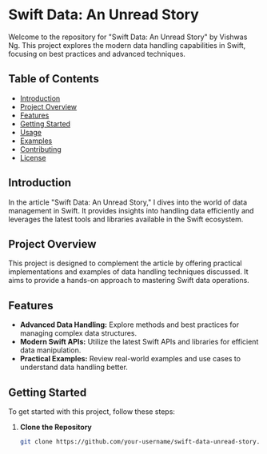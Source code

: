 # Swift Data: An Unread Story

Welcome to the repository for "Swift Data: An Unread Story" by Vishwas Ng. This project explores the modern data handling capabilities in Swift, focusing on best practices and advanced techniques.

## Table of Contents

- [Introduction](#introduction)
- [Project Overview](#project-overview)
- [Features](#features)
- [Getting Started](#getting-started)
- [Usage](#usage)
- [Examples](#examples)
- [Contributing](#contributing)
- [License](#license)

## Introduction

In the article "Swift Data: An Unread Story," I dives into the world of data management in Swift. It provides insights into handling data efficiently and leverages the latest tools and libraries available in the Swift ecosystem.

## Project Overview

This project is designed to complement the article by offering practical implementations and examples of data handling techniques discussed. It aims to provide a hands-on approach to mastering Swift data operations.

## Features

- **Advanced Data Handling:** Explore methods and best practices for managing complex data structures.
- **Modern Swift APIs:** Utilize the latest Swift APIs and libraries for efficient data manipulation.
- **Practical Examples:** Review real-world examples and use cases to understand data handling better.

## Getting Started

To get started with this project, follow these steps:

1. **Clone the Repository**

   ```sh
   git clone https://github.com/your-username/swift-data-unread-story.git

